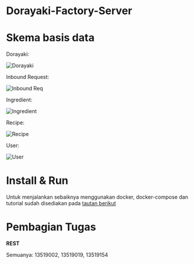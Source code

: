 # Dorayaki-Factory-Server

# Skema basis data

Dorayaki:

![Dorayaki](https://i.imgur.com/Dtts1R4.png)


Inbound Request:

![Inbound Req](https://i.imgur.com/lMU9xXV.png)


Ingredient:

![Ingredient](https://i.imgur.com/G7cyhaO.png)


Recipe:

![Recipe](https://i.imgur.com/PtbEWQa.png)


User:

![User](https://i.imgur.com/APj6gcd.png)

# Install & Run

Untuk menjalankan sebaiknya menggunakan docker, docker-compose dan tutorial sudah disediakan pada [tautan berikut](https://gitlab.informatika.org/menyabun_dan_istirahat/dorayaki-composer)

# Pembagian Tugas

**REST**

Semuanya: 13519002, 13519019, 13519154